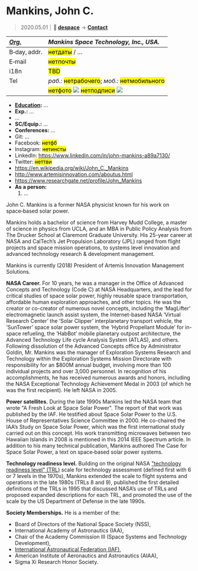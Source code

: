 # Mankins, John C.
> 2020.05.01 ┊ **🚀 [despace](index.md)** → **[Contact](contact.md)**

|*[Org.](contact.md)*|*Mankins Space Technology, Inc., USA.*|
|:--|:--|
|B‑day, addr.| <mark>нетдаты</mark> / … |
|E‑mail| <mark>нетпочты</mark> |
|i18n| <mark>TBD</mark> |
|Tel| *раб.:* <mark>нетрабочего</mark>; *моб.:* <mark>нетмобильного</mark> |
|| <mark>нетфото</mark> [![](f/contact//_001_photo_thumb.jpg)](f/contact//_001_photo.jpg) <mark>нетподписи</mark> [![](f/contact//_001_sign_thumb.jpg)](f/contact//_001_sign.png) |

   - **[Education](образование.md):** …
   - **Exp.:** …
   - …
   - **SC/Equip.:** …
   - **Conferences:** …
   - Git: …
   - Facebook: <mark>нетфб</mark>
   - Instagram: <mark>нетинсты</mark>
   - LinkedIn: <https://www.linkedin.com/in/john-mankins-a89a7130/>
   - Twitter: <mark>неттви</mark>
   - <https://en.wikipedia.org/wiki/John_C._Mankins>
   - <http://www.artemisinnovation.com/aboutus.html>
   - <https://www.researchgate.net/profile/John_Mankins>
   - **As a person:**
      1. …

John C. Mankins is a former NASA physicist known for his work on space‑based solar power.

Mankins holds a bachelor of science from Harvey Mudd College, a master of science in physics from UCLA, and an MBA in Public Policy Analysis from The Drucker School at Claremont Graduate University. His 25-year career at NASA and CalTech’s Jet Propulsion Laboratory (JPL) ranged from flight projects and space mission operations, to systems level innovation and advanced technology research & development management.

Mankins is currently (2018) President of Artemis Innovation Management Solutions.

**NASA Career.** For 10 years, he was a manager in the Office of Advanced Concepts and Technology (Code C) at NASA Headquarters, and the lead for critical studies of space solar power, highly reusable space transportation, affordable human exploration approaches, and other topics. He was the creator or co-creator of numerous novel concepts, including the ‘MagLifter’ electromagnetic launch assist system, the Internet-based NASA ‘Virtual Research Center’ the ‘Solar Clipper’ interplanetary transport vehicle, the ‘SunTower’ space solar power system, the ‘Hybrid Propellant Module’ for in-space refueling, the ‘HabBot’ mobile planetary outpost architecture, the Advanced Technology Life cycle Analysis System (ATLAS), and others. Following dissolution of the Advanced Concepts office by Administrator Goldin, Mr. Mankins was the manager of Exploration Systems Research and Technology within the Exploration Systems Mission Directorate with responsibility for an $800M annual budget, involving more than 100 individual projects and over 3,000 personnel. In recognition of his accomplishments, he has received numerous awards and honors, including the NASA Exceptional Technology Achievement Medal in 2003 (of which he was the first recipient). He left NASA in 2005.

**Power satellites.** During the late 1990s Mankins led the NASA team that wrote "A Fresh Look at Space Solar Power". The report of that work was published by the IAF. He testified about Space Solar Power to the U.S. House of Representatives Science Committee in 2000. He co-chaired the IAA’s Study on Space Solar Power, which was the first international study carried out on this concept. His work transmitting microwaves between two Hawaiian Islands in 2008 is mentioned in this 2014 IEEE Spectrum article. In addition to his many technical publication, Mankins authored The Case for Space Solar Power, a text on space‑based solar power systems.

**Technology readiness level.** Building on the original NASA ["technology readiness level" (TRL)](trl.md) scale for technology assessment (defined first with 6 or 7 levels in the 1970s), Mankins extended the scale to flight systems and operations in the late 1980s (TRLs 8 and 9), published the first detailed definitions of the TRLs in 1995 that discussed NASA’s use of TRLs and proposed expanded descriptions for each TRL, and promoted the use of the scale by the US Department of Defense in the late 1990s.

**Society Memberships.** He is a member of the:

   - Board of Directors of the National Space Society (NSS),
   - International Academy of Astronautics (IAA),
   - Chair of the Academy Commission III (Space Systems and Technology Development),
   - [International Astronautical Federation (IAF)](03_iaf.md),
   - American Institute of Aeronautics and Astronautics (AIAA),
   - Sigma Xi Research Honor Society.